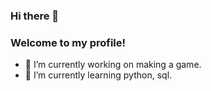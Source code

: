 ### Hi there 👋
### Welcome to my profile!

- 🔭 I’m currently working on making a game.
- 🌱 I’m currently learning python, sql.

<!--
- 👯 I’m looking to collaborate on ...
- 🤔 I’m looking for help with ...
- 💬 Ask me about ...
- 📫 How to reach me: ...
- 😄 Pronouns: ...
- ⚡ Fun fact: ...
-->
